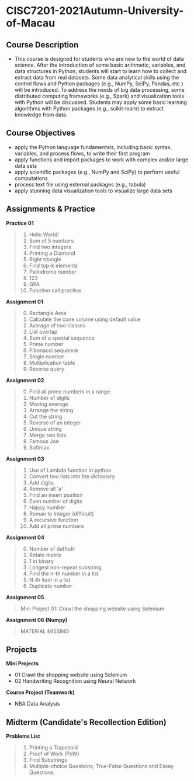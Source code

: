 # CISC7201-2021Autumn-University-of-Macau
## Course Description
* This course is designed for students who are new to the world of data science. After the introduction of some basic arithmetic, variables, and data structures in Python, students will start to learn how to collect and extract data from real datasets. Some data analytical skills using the control flows and Python packages (e.g., NumPy, SciPy, Pandas, etc.) will be introduced. To address the needs of big data processing, some distributed computing frameworks (e.g., Spark) and visualization tools with Python will be discussed. Students may apply some basic learning algorithms with Python packages (e.g., scikit-learn) to extract knowledge from data.

## Course Objectives
* apply the Python language fundamentals, including basic syntax, variables, and process flows, to write their first program
* apply functions and import packages to work with complex and/or large data sets
* apply scientific packages (e.g., NumPy and SciPy) to perform useful computations
* process text file using external packages (e.g., tabula)
* apply stunning data visualization tools to visualize large data sets

## Assignments & Practice
**Practice 01**
> 1. Hello World!
> 2. Sum of 5 numbers
> 3. Find two integers
> 4. Printing a Diamond
> 5. Right triangle
> 6. Find top-k elements
> 7. Palindrome number
> 8. 123
> 9. GPA
> 10. Function call practice

**Assignment 01**
> 0. Rectangle Area
> 1. Calculate the cone volume using default value
> 2. Average of two classes
> 3. List overlap
> 4. Sum of a special sequence
> 5. Prime number
> 6. Fibonacci sequence
> 7. Single number
> 8. Multiplication table
> 9. Reverse query

**Assignment 02**
> 0. Find all prime numbers in a range
> 1. Number of digits
> 2. Moving average
> 3. Arrange the string
> 4. Cut the string
> 5. Reverse of an integer
> 6. Unique string
> 7. Merge two lists
> 8. Famous Joe
> 9. Softmax

**Assignment 03**
> 1. Use of Lambda function in python
> 2. Convert two lists into the dictionary
> 3. Add digits
> 4. Remove all 'a'
> 5. Find an insert position
> 6. Even number of digits
> 7. Happy number
> 8. Roman to Integer (difficult)
> 9. A recursive function
> 10. Add all prime numbers

**Assignment 04**
> 0. Number of daffodil
> 1. Rotate matrix
> 2. 1 in binary
> 3. Longest non-repeat substring
> 4. Find the n-th number in a list
> 5. N-th item in a list
> 6. Duplicate number

**Assignment 05**
> Mini Project 01: Crawl the shopping website using Selenium

**Assignment 06 (Numpy)**
> MATERIAL MISSING

## Projects
**Mini Projects**
* 01 Crawl the shopping website using Selenium
* 02 Handwriting Recognition using Neural Network

**Course Project (Teamwork)**
* NBA Data Analysis

## Midterm (Candidate's Recollection Edition)
**Problems List**
> 1. Printing a Trapezoid
> 2. Proof of Work (PoW)
> 3. Find Substrings
> 4. Multiple-choice Questions, True-False Questions and Essay Questions